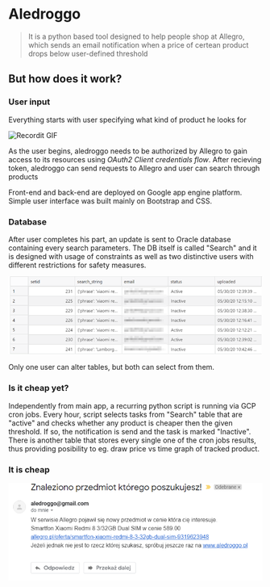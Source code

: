 # Aledroggo

> It is a python based tool designed to help people shop at Allegro, which sends an email notification when a price of certean product drops below user-defined threshold

## But how does it work?

### User input

Everything starts with user specifying what kind of product he looks for

![Recordit GIF](http://g.recordit.co/DNPIy3XFtB.gif)

As the user begins, aledroggo needs to be authorized by Allegro to gain access to its resources using *OAuth2 Client credentials flow*.
After recieving token, aledroggo can send requests to Allegro and user can search through products

Front-end and back-end are deployed on Google app engine platform. Simple user interface was built mainly on Bootstrap and CSS.

### Database

After user completes his part, an update is sent to Oracle database containing every search parameters. The DB itself is called "Search" and it is designed with usage of constraints as well as two distinctive users with different restrictions for safety measures.

![DB](/images/1.png)

Only one user can alter tables, but both can select from them.

### Is it cheap yet?

Independently from main app, a recurring python script is running via GCP cron jobs.
Every hour, script selects tasks from "Search" table that are "active" and checks whether any product is cheaper then the given threshold. If so, the notification is send and the task is marked "Inactive".
There is another table that stores every single one of the cron jobs results, thus providing posibility to eg. draw price vs time graph of tracked product.

### It is cheap
![Notification](/images/2.png)
